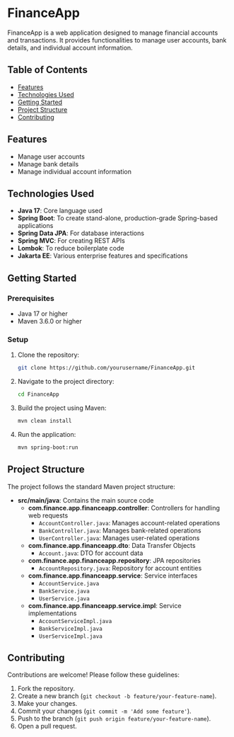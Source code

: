 # FinanceApp

FinanceApp is a web application designed to manage financial accounts and transactions. It provides functionalities to
manage user accounts, bank details, and individual account information.

## Table of Contents

- [Features](#features)
- [Technologies Used](#technologies-used)
- [Getting Started](#getting-started)
- [Project Structure](#project-structure)
- [Contributing](#contributing)

## Features

- Manage user accounts
- Manage bank details
- Manage individual account information

## Technologies Used

- **Java 17**: Core language used
- **Spring Boot**: To create stand-alone, production-grade Spring-based applications
- **Spring Data JPA**: For database interactions
- **Spring MVC**: For creating REST APIs
- **Lombok**: To reduce boilerplate code
- **Jakarta EE**: Various enterprise features and specifications

## Getting Started

### Prerequisites

- Java 17 or higher
- Maven 3.6.0 or higher

### Setup

1. Clone the repository:
   ```sh
   git clone https://github.com/yourusername/FinanceApp.git
   ```
2. Navigate to the project directory:
   ```sh
   cd FinanceApp
   ```
3. Build the project using Maven:
   ```sh
   mvn clean install
   ```
4. Run the application:
   ```sh
   mvn spring-boot:run
   ```


## Project Structure

The project follows the standard Maven project structure:

- **src/main/java**: Contains the main source code
    - **com.finance.app.financeapp.controller**: Controllers for handling web requests
        - `AccountController.java`: Manages account-related operations
        - `BankController.java`: Manages bank-related operations
        - `UserController.java`: Manages user-related operations
    - **com.finance.app.financeapp.dto**: Data Transfer Objects
        - `Account.java`: DTO for account data
    - **com.finance.app.financeapp.repository**: JPA repositories
        - `AccountRepository.java`: Repository for account entities
    - **com.finance.app.financeapp.service**: Service interfaces
        - `AccountService.java`
        - `BankService.java`
        - `UserService.java`
    - **com.finance.app.financeapp.service.impl**: Service implementations
        - `AccountServiceImpl.java`
        - `BankServiceImpl.java`
        - `UserServiceImpl.java`

## Contributing

Contributions are welcome! Please follow these guidelines:

1. Fork the repository.
2. Create a new branch (`git checkout -b feature/your-feature-name`).
3. Make your changes.
4. Commit your changes (`git commit -m 'Add some feature'`).
5. Push to the branch (`git push origin feature/your-feature-name`).
6. Open a pull request.
